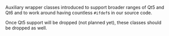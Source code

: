 Auxiliary wrapper classes introduced to support broader ranges of Qt5 and Qt6
and to work around having countless `#ifdef`s in our source code.

Once Qt5 support will be dropped (not planned yet), these classes should be
dropped as well.
